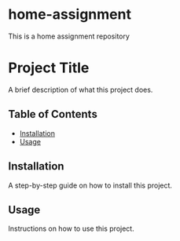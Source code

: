 # home-assignment
This is a home assignment repository

# Project Title

A brief description of what this project does.

## Table of Contents

- [Installation](#installation)
- [Usage](#usage)


## Installation

A step-by-step guide on how to install this project.

## Usage

Instructions on how to use this project.



